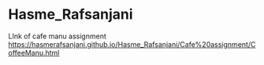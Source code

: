 # Hasme_Rafsanjani


LInk of cafe manu assignment https://hasmerafsanjani.github.io/Hasme_Rafsanjani/Cafe%20assignment/CoffeeManu.html
